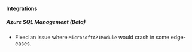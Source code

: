 
#### Integrations
##### Azure SQL Management (Beta)
- Fixed an issue where `MicrosoftAPIModule` would crash in some edge-cases.
